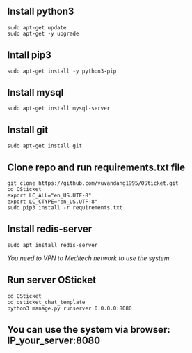 ## Install python3

```
sudo apt-get update
sudo apt-get -y upgrade
```

## Intall pip3

`sudo apt-get install -y python3-pip`

## Install mysql

`sudo apt-get install mysql-server`

## Install git

`sudo apt-get install git`

## Clone repo and run requirements.txt file

```
git clone https://github.com/vuvandang1995/OSticket.git
cd OSticket
export LC_ALL="en_US.UTF-8"
export LC_CTYPE="en_US.UTF-8"
sudo pip3 install -r requirements.txt
```

## Install redis-server

`sudo apt install redis-server`

*You need to VPN to Meditech network to use the system.*

## Run server OSticket

```
cd OSticket
cd osticket_chat_template
python3 manage.py runserver 0.0.0.0:8080
```

## You can use the system via browser: IP_your_server:8080
